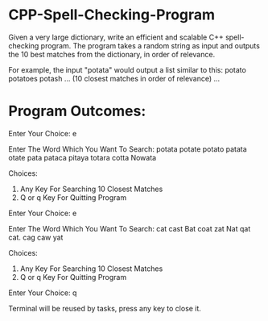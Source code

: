 # CPP-Spell-Checking-Program

Given a very large dictionary, write an efficient and scalable C++ spell-checking program. The program takes a random string as input and outputs the 10 best matches from the dictionary, in order of relevance.

For example, the input "potata" would output a list similar to this:
potato
potatoes
potash
...
(10 closest matches in order of relevance)
...


# Program Outcomes:

Enter Your Choice: e

Enter The Word Which You Want To Search: potata
potate
potato
patata
otate
pata
pataca
pitaya
totara
cotta
Nowata

Choices:
1. Any Key For Searching 10 Closest Matches
2. Q or q Key For Quitting Program

Enter Your Choice: e

Enter The Word Which You Want To Search: cat
cast
Bat
coat
zat
Nat
qat
cat.
cag
caw
yat

Choices:
1. Any Key For Searching 10 Closest Matches
2. Q or q Key For Quitting Program

Enter Your Choice: q


Terminal will be reused by tasks, press any key to close it.
